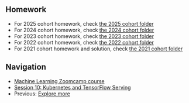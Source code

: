 ## Homework

* For 2025 cohort homework, check [the 2025 cohort folder](../cohorts/2025/10-kubernetes/)
* For 2024 cohort homework, check [the 2024 cohort folder](../cohorts/2024/)
* For 2023 cohort homework, check [the 2023 cohort folder](../cohorts/2023/)
* For 2022 cohort homework, check [the 2022 cohort folder](../cohorts/2022/)
* For 2021 cohort homework and solution, check [the 2021 cohort folder](../cohorts/2021/10-kubernetes/)


## Navigation

* [Machine Learning Zoomcamp course](../)
* [Session 10: Kubernetes and TensorFlow Serving](./)
* Previous: [Explore more](10-explore-more.md)